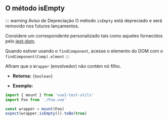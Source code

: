 ## O método isEmpty

::: warning Aviso de Depreciação
O método `isEmpty` está depreciado e será removido nos futuros lançamentos.

Considere um correspondente personalizado tais como aqueles fornecidos pelo [jest-dom](https://github.com/testing-library/jest-dom#tobeempty).

Quando estiver usando o `findComponent`, acesse o elemento do DOM com o `findComponent(Comp).elment`
:::

Afiram que o `Wrapper` (envolvedor) não contém nó filho.

- **Retorna:** `{boolean}`

- **Exemplo:**

```js
import { mount } from 'vue2-test-utils'
import Foo from './Foo.vue'

const wrapper = mount(Foo)
expect(wrapper.isEmpty()).toBe(true)
```
